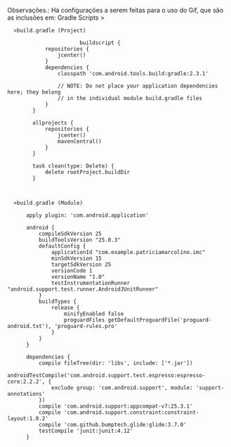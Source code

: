 Observações.:
Há configurações a serem feitas para o uso do Gif, que são as inclusões em:
Gradle Scripts >

      >build.gradle (Project)
          
                           buildscript {
                repositories {
                    jcenter()
                }
                dependencies {
                    classpath 'com.android.tools.build:gradle:2.3.1'

                    // NOTE: Do not place your application dependencies here; they belong
                    // in the individual module build.gradle files
                }
            }

            allprojects {
                repositories {
                    jcenter()
                    mavenCentral()
                }
            }

            task clean(type: Delete) {
                delete rootProject.buildDir
            }


      
      >build.gradle (Module)
      
          apply plugin: 'com.android.application'

          android {
              compileSdkVersion 25
              buildToolsVersion "25.0.3"
              defaultConfig {
                  applicationId "com.example.patriciamarcolino.imc"
                  minSdkVersion 15
                  targetSdkVersion 25
                  versionCode 1
                  versionName "1.0"
                  testInstrumentationRunner "android.support.test.runner.AndroidJUnitRunner"
              }
              buildTypes {
                  release {
                      minifyEnabled false
                      proguardFiles getDefaultProguardFile('proguard-android.txt'), 'proguard-rules.pro'
                  }
              }
          }

          dependencies {
              compile fileTree(dir: 'libs', include: ['*.jar'])
              androidTestCompile('com.android.support.test.espresso:espresso-core:2.2.2', {
                  exclude group: 'com.android.support', module: 'support-annotations'
              })
              compile 'com.android.support:appcompat-v7:25.3.1'
              compile 'com.android.support.constraint:constraint-layout:1.0.2'
              compile 'com.github.bumptech.glide:glide:3.7.0'
              testCompile 'junit:junit:4.12'
          }
